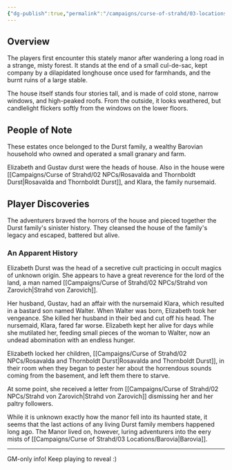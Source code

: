```yaml
---
{"dg-publish":true,"permalink":"/campaigns/curse-of-strahd/03-locations/durst-estates/","tags":["location/building/residence","location/country/barovia"]}
---
```


## Overview
The players first encounter this stately manor after wandering a long road in a strange, misty forest. It stands at the end of a small cul-de-sac, kept company by a dilapidated longhouse once used for farmhands, and the burnt ruins of a large stable. 

The house itself stands four stories tall, and is made of cold stone, narrow windows, and high-peaked roofs. From the outside, it looks weathered, but candlelight flickers softly from the windows on the lower floors.

## People of Note
These estates once belonged to the Durst family, a wealthy Barovian household who owned and operated a small granary and farm.

Elizabeth and Gustav durst were the heads of house. Also in the house were [[Campaigns/Curse of Strahd/02 NPCs/Rosavalda and Thornboldt Durst\|Rosavalda and Thornboldt Durst]], and Klara, the family nursemaid.

## Player Discoveries
The adventurers braved the horrors of the house and pieced together the Durst family's sinister history. They cleansed the house of the family's legacy and escaped, battered but alive.

### An Apparent History
Elizabeth Durst was the head of a secretive cult practicing in occult magics of unknown origin. She appears to have a great reverence for the lord of the land, a man named [[Campaigns/Curse of Strahd/02 NPCs/Strahd von Zarovich\|Strahd von Zarovich]]. 

Her husband, Gustav, had an affair with the nursemaid Klara, which resulted in a bastard son named Walter. When Walter was born, Elizabeth took her vengeance. She killed her husband in their bed and cut off his head. The nursemaid, Klara, fared far worse. Elizabeth kept her alive for days while she mutilated her, feeding small pieces of the woman to Walter, now an undead abomination with an endless hunger.

Elizabeth locked her children, [[Campaigns/Curse of Strahd/02 NPCs/Rosavalda and Thornboldt Durst\|Rosavalda and Thornboldt Durst]], in their room when they began to pester her about the horrendous sounds coming from the basement, and left them there to starve.

At some point, she received a letter from [[Campaigns/Curse of Strahd/02 NPCs/Strahd von Zarovich\|Strahd von Zarovich]] dismissing her and her paltry followers.

While it is unknown exactly how the manor fell into its haunted state, it seems that the last actions of any living Durst family members happened long ago. The Manor lived on, however, luring adventurers into the eery mists of [[Campaigns/Curse of Strahd/03 Locations/Barovia\|Barovia]].

---
GM-only info! Keep playing to reveal :)

